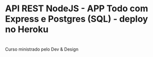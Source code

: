 # API REST NodeJS - APP Todo com Express e Postgres (SQL) - deploy no Heroku

#
Curso ministrado pelo Dev & Design

